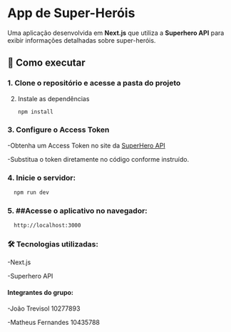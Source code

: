 # App de Super-Heróis  

Uma aplicação desenvolvida em **Next.js** que utiliza a **Superhero API** para exibir informações detalhadas sobre super-heróis.  

## 🚀 Como executar  

### 1. Clone o repositório e acesse a pasta do projeto

2. Instale as dependências
   
   ```bash
   npm install
   ```

### 3. Configure o Access Token

-Obtenha um Access Token no site da [SuperHero API](https://superheroapi.com)


-Substitua o token diretamente no código conforme instruído.

### 4. Inicie o servidor:
   ```bash
     npm run dev
   ```

### 5. ##Acesse o aplicativo no navegador:
   ```bash
     http://localhost:3000
   ```

### 🛠 Tecnologias utilizadas:

-Next.js

-Superhero API   

#### Integrantes do grupo:
-João Trevisol 10277893

-Matheus Fernandes 10435788


   
